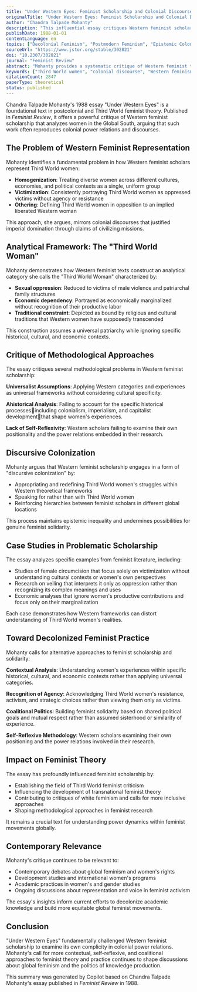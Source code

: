 ```yaml
---
title: "Under Western Eyes: Feminist Scholarship and Colonial Discourses"
originalTitle: "Under Western Eyes: Feminist Scholarship and Colonial Discourses"
author: "Chandra Talpade Mohanty"
description: "This influential essay critiques Western feminist scholarship that represents Third World women as a monolithic, oppressed group without agency. Mohanty argues that such representations perpetuate colonial discourses and calls for a more nuanced, contextualized understanding of women's experiences across different cultures and geopolitical locations."
publishDate: 1988-01-01
contentLanguage: en
topics: ["Decolonial Feminism", "Postmodern Feminism", "Epistemic Colonialism Critique", "Cultural Critique", "Third World Feminism"]
sourceUrl: "https://www.jstor.org/stable/302821"
doi: "10.2307/302821"
journal: "Feminist Review"
abstract: "Mohanty provides a systematic critique of Western feminist texts that analyze Third World women, arguing that they often employ colonial discourses that construct women in the Global South as victims without agency. She demonstrates how this scholarship reproduces power relations between First and Third World women and calls for feminist solidarity based on mutual respect and political coalition rather than assumed sisterhood."
keywords: ["Third World women", "colonial discourse", "Western feminism", "postcolonial theory", "feminist epistemology"]
citationCount: 2847
paperType: theoretical
status: published
---
```


Chandra Talpade Mohanty's 1988 essay "Under Western Eyes" is a foundational text in postcolonial and Third World feminist theory. Published in *Feminist Review*, it offers a powerful critique of Western feminist scholarship that analyzes women in the Global South, arguing that such work often reproduces colonial power relations and discourses.

## The Problem of Western Feminist Representation

Mohanty identifies a fundamental problem in how Western feminist scholars represent Third World women:

- **Homogenization**: Treating diverse women across different cultures, economies, and political contexts as a single, uniform group
- **Victimization**: Consistently portraying Third World women as oppressed victims without agency or resistance
- **Othering**: Defining Third World women in opposition to an implied liberated Western woman

This approach, she argues, mirrors colonial discourses that justified imperial domination through claims of civilizing missions.

## Analytical Framework: The "Third World Woman"

Mohanty demonstrates how Western feminist texts construct an analytical category she calls the "Third World Woman" characterized by:

- **Sexual oppression**: Reduced to victims of male violence and patriarchal family structures
- **Economic dependency**: Portrayed as economically marginalized without recognition of their productive labor
- **Traditional constraint**: Depicted as bound by religious and cultural traditions that Western women have supposedly transcended

This construction assumes a universal patriarchy while ignoring specific historical, cultural, and economic contexts.

## Critique of Methodological Approaches

The essay critiques several methodological problems in Western feminist scholarship:

**Universalist Assumptions**: Applying Western categories and experiences as universal frameworks without considering cultural specificity.

**Ahistorical Analysis**: Failing to account for the specific historical processesincluding colonialism, imperialism, and capitalist developmentthat shape women's experiences.

**Lack of Self-Reflexivity**: Western scholars failing to examine their own positionality and the power relations embedded in their research.

## Discursive Colonization

Mohanty argues that Western feminist scholarship engages in a form of "discursive colonization" by:

- Appropriating and redefining Third World women's struggles within Western theoretical frameworks
- Speaking for rather than with Third World women
- Reinforcing hierarchies between feminist scholars in different global locations

This process maintains epistemic inequality and undermines possibilities for genuine feminist solidarity.

## Case Studies in Problematic Scholarship

The essay analyzes specific examples from feminist literature, including:

- Studies of female circumcision that focus solely on victimization without understanding cultural contexts or women's own perspectives
- Research on veiling that interprets it only as oppression rather than recognizing its complex meanings and uses
- Economic analyses that ignore women's productive contributions and focus only on their marginalization

Each case demonstrates how Western frameworks can distort understanding of Third World women's realities.

## Toward Decolonized Feminist Practice

Mohanty calls for alternative approaches to feminist scholarship and solidarity:

**Contextual Analysis**: Understanding women's experiences within specific historical, cultural, and economic contexts rather than applying universal categories.

**Recognition of Agency**: Acknowledging Third World women's resistance, activism, and strategic choices rather than viewing them only as victims.

**Coalitional Politics**: Building feminist solidarity based on shared political goals and mutual respect rather than assumed sisterhood or similarity of experience.

**Self-Reflexive Methodology**: Western scholars examining their own positioning and the power relations involved in their research.

## Impact on Feminist Theory

The essay has profoundly influenced feminist scholarship by:

- Establishing the field of Third World feminist criticism
- Influencing the development of transnational feminist theory
- Contributing to critiques of white feminism and calls for more inclusive approaches
- Shaping methodological approaches in feminist research

It remains a crucial text for understanding power dynamics within feminist movements globally.

## Contemporary Relevance

Mohanty's critique continues to be relevant to:

- Contemporary debates about global feminism and women's rights
- Development studies and international women's programs
- Academic practices in women's and gender studies
- Ongoing discussions about representation and voice in feminist activism

The essay's insights inform current efforts to decolonize academic knowledge and build more equitable global feminist movements.

## Conclusion

"Under Western Eyes" fundamentally challenged Western feminist scholarship to examine its own complicity in colonial power relations. Mohanty's call for more contextual, self-reflexive, and coalitional approaches to feminist theory and practice continues to shape discussions about global feminism and the politics of knowledge production.

This summary was generated by Copilot based on Chandra Talpade Mohanty's essay published in *Feminist Review* in 1988.